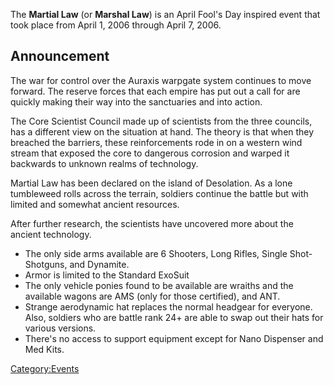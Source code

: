 The **Martial Law** (or **Marshal Law**) is an April Fool's Day inspired
event that took place from April 1, 2006 through April 7, 2006.

## Announcement

The war for control over the Auraxis warpgate system continues to move
forward. The reserve forces that each empire has put out a call for are
quickly making their way into the sanctuaries and into action.

The Core Scientist Council made up of scientists from the three
councils, has a different view on the situation at hand. The theory is
that when they breached the barriers, these reinforcements rode in on a
western wind stream that exposed the core to dangerous corrosion and
warped it backwards to unknown realms of technology.

Martial Law has been declared on the island of Desolation. As a lone
tumbleweed rolls across the terrain, soldiers continue the battle but
with limited and somewhat ancient resources.

After further research, the scientists have uncovered more about the
ancient technology.

- The only side arms available are 6 Shooters, Long Rifles, Single
  Shot-Shotguns, and Dynamite.
- Armor is limited to the Standard ExoSuit
- The only vehicle ponies found to be available are wraiths and the
  available wagons are AMS (only for those certified), and ANT.
- Strange aerodynamic hat replaces the normal headgear for everyone.
  Also, soldiers who are battle rank 24+ are able to swap out their
  hats for various versions.
- There's no access to support equipment except for Nano Dispenser and
  Med Kits.

[Category:Events](Category:Events.md)
